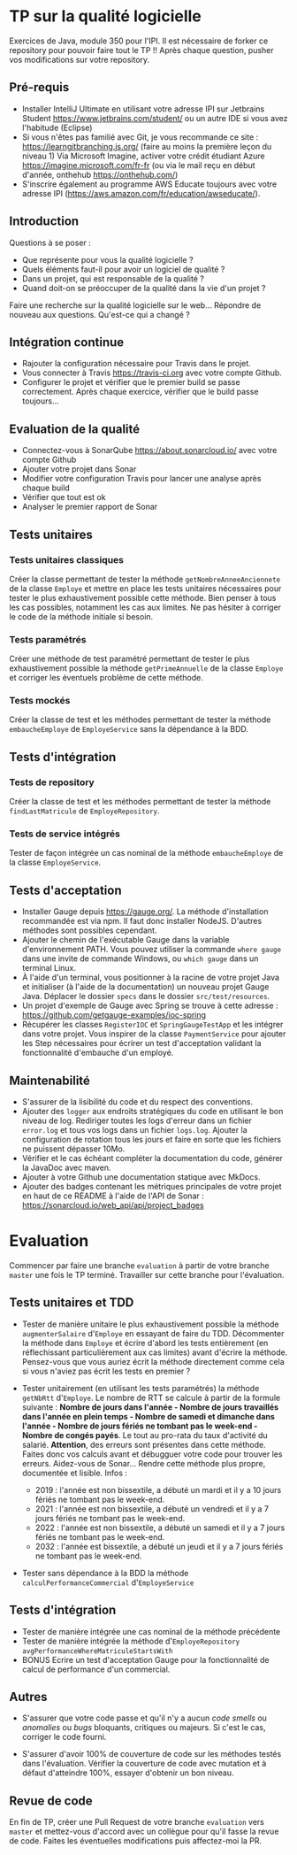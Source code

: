 # TP sur la qualité logicielle

Exercices de Java, module 350 pour l'IPI. Il est nécessaire de forker ce repository pour pouvoir faire tout le TP !! Après chaque question, pusher vos modifications sur votre repository.

## Pré-requis

- Installer IntelliJ Ultimate en utilisant votre adresse IPI sur Jetbrains Student https://www.jetbrains.com/student/
ou un autre IDE si vous avez l'habitude (Eclipse)
- Si vous n'êtes pas familié avec Git, je vous recommande ce site : https://learngitbranching.js.org/ (faire au moins la première leçon du niveau 1)
Via Microsoft Imagine, activer votre crédit étudiant Azure https://imagine.microsoft.com/fr-fr (ou via le mail reçu en début d'année, onthehub https://onthehub.com/)
- S'inscrire également au programme AWS Educate toujours avec votre adresse IPI (https://aws.amazon.com/fr/education/awseducate/).

## Introduction

Questions à se poser : 
- Que représente pour vous la qualité logicielle ?
- Quels éléments faut-il pour avoir un logiciel de qualité ?
- Dans un projet, qui est responsable de la qualité ?
- Quand doit-on se préoccuper de la qualité dans la vie d'un projet ?

Faire une recherche sur la qualité logicielle sur le web...
Répondre de nouveau aux questions. Qu'est-ce qui a changé ?

## Intégration continue

   - Rajouter la configuration nécessaire pour Travis dans le projet.
   - Vous connecter à Travis https://travis-ci.org avec votre compte Github.
   - Configurer le projet et vérifier que le premier build se passe correctement. Après chaque exercice, vérifier que le build passe toujours...
 
## Evaluation de la qualité

   - Connectez-vous à SonarQube https://about.sonarcloud.io/ avec votre compte Github
   - Ajouter votre projet dans Sonar
   - Modifier votre configuration Travis pour lancer une analyse après chaque build
   - Vérifier que tout est ok
   - Analyser le premier rapport de Sonar

## Tests unitaires

### Tests unitaires classiques

Créer la classe permettant de tester la méthode `getNombreAnneeAnciennete` de la classe `Employe` et mettre en place les tests unitaires nécessaires pour tester le plus exhaustivement possible cette méthode. Bien penser à tous les cas possibles, notamment les cas aux limites. Ne pas hésiter à corriger le code de la méthode initiale si besoin.

### Tests paramétrés

Créer une méthode de test paramétré permettant de tester le plus exhaustivement possible la méthode `getPrimeAnnuelle` de la classe `Employe` et corriger les éventuels problème de cette méthode.

### Tests mockés

Créer la classe de test et les méthodes permettant de tester la méthode `embaucheEmploye` de `EmployeService` sans la dépendance à la BDD.

## Tests d'intégration

### Tests de repository

Créer la classe de test et les méthodes permettant de tester la méthode `findLastMatricule` de `EmployeRepository`.

### Tests de service intégrés

Tester de façon intégrée un cas nominal de la méthode `embaucheEmploye` de la classe `EmployeService`.

## Tests d'acceptation

- Installer Gauge depuis https://gauge.org/. La méthode d'installation recommandée est via npm. Il faut donc installer NodeJS. D'autres méthodes sont possibles cependant. 
- Ajouter le chemin de l'exécutable Gauge dans la variable d'environnement PATH. Vous pouvez utiliser la commande `where gauge` dans une invite de commande Windows, ou `which gauge` dans un terminal Linux.
- À l'aide d'un terminal, vous positionner à la racine de votre projet Java et initialiser (à l'aide de la documentation) un nouveau projet Gauge Java. Déplacer le dossier `specs` dans le dossier `src/test/resources`.
- Un projet d'exemple de Gauge avec Spring se trouve à cette adresse : https://github.com/getgauge-examples/ioc-spring
- Récupérer les classes `RegisterIOC` et `SpringGaugeTestApp` et les intégrer dans votre projet. Vous inspirer de la classe `PaymentService` pour ajouter les Step nécessaires pour écrirer un test d'acceptation validant la fonctionnalité d'embauche d'un employé.

## Maintenabilité


- S'assurer de la lisibilité du code et du respect des conventions.
- Ajouter des `logger` aux endroits stratégiques du code en utilisant le bon niveau de log. Rediriger toutes les logs d'erreur dans un fichier `error.log` et tous vos logs dans un fichier `logs.log`. Ajouter la configuration de rotation tous les jours et faire en sorte que les fichiers ne puissent dépasser 10Mo.
- Vérifier et le cas échéant compléter la documentation du code, générer la JavaDoc avec maven.
- Ajouter à votre Github une documentation statique avec MkDocs.
- Ajouter des badges contenant les métriques principales de votre projet en haut de ce README à l'aide de l'API de Sonar : https://sonarcloud.io/web_api/api/project_badges

# Evaluation

Commencer par faire une branche `evaluation` à partir de votre branche `master` une fois le TP terminé. Travailler sur cette branche pour l'évaluation.

## Tests unitaires et TDD

- Tester de manière unitaire le plus exhaustivement possible la méthode `augmenterSalaire` d'`Employe` en essayant de faire du TDD. Décommenter la méthode dans `Employe` et écrire d'abord les tests entièrement (en réflechissant particulièrement aux cas limites) avant d'écrire la méthode. Pensez-vous que vous auriez écrit la méthode directement comme cela si vous n'aviez pas écrit les tests en premier ?

- Tester unitairement (en utilisant les tests paramétrés) la méthode `getNbRtt` d'`Employe`. Le nombre de RTT se calcule à partir de la formule suivante : **Nombre de jours dans l'année - Nombre de jours travaillés dans l'année en plein temps - Nombre de samedi et dimanche dans l'année - Nombre de jours fériés ne tombant pas le week-end - Nombre de congés payés**. Le tout au pro-rata du taux d'activité du salarié. **Attention**, des erreurs sont présentes dans cette méthode. Faites donc vos calculs avant et débugguer votre code pour trouver les erreurs. Aidez-vous de Sonar... Rendre cette méthode plus propre, documentée et lisible.
Infos : 
  - 2019 : l'année est non bissextile, a débuté un mardi et il y a 10 jours fériés ne tombant pas le week-end.
  - 2021 : l'année est non bissextile, a débuté un vendredi et il y a 7 jours fériés ne tombant pas le week-end.
  - 2022 : l'année est non bissextile, a débuté un samedi et il y a 7 jours fériés ne tombant pas le week-end.
  - 2032 : l'année est bissextile, a débuté un jeudi et il y a 7 jours fériés ne tombant pas le week-end.

- Tester sans dépendance à la BDD la méthode `calculPerformanceCommercial` d'`EmployeService`

## Tests d'intégration

- Tester de manière intégrée une cas nominal de la méthode précédente
- Tester de manière intégrée la méthode d'`EmployeRepository` `avgPerformanceWhereMatriculeStartsWith`
- BONUS Ecrire un test d'acceptation Gauge pour la fonctionnalité de calcul de performance d'un commercial.

## Autres

- S'assurer que votre code passe et qu'il n'y a aucun *code smells* ou *anomalies* ou *bugs* bloquants, critiques ou majeurs. Si c'est le cas, corriger le code fourni.

- S'assurer d'avoir 100% de couverture de code sur les méthodes testés dans l'évaluation. Vérifier la couverture de code avec mutation et à défaut d'atteindre 100%, essayer d'obtenir un bon niveau.

## Revue de code

En fin de TP, créer une Pull Request de votre branche `evaluation` vers `master` et mettez-vous d'accord avec un collègue pour qu'il fasse la revue de code. Faites les éventuelles modifications puis affectez-moi la PR.
